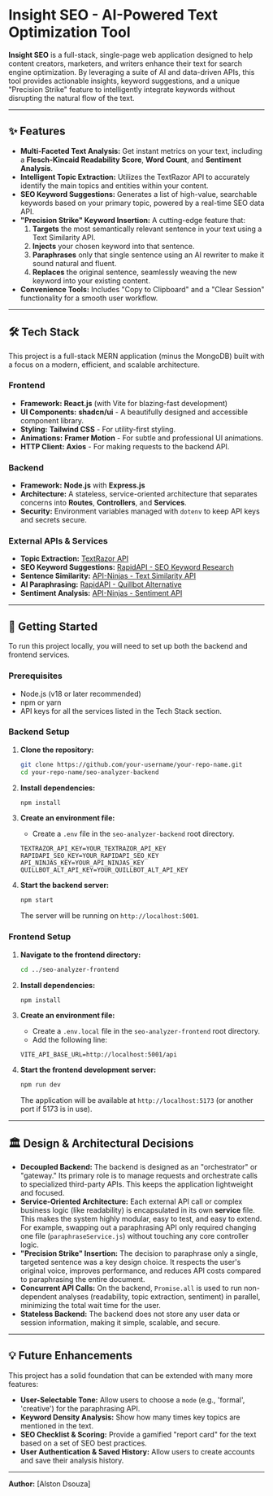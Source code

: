 # Insight SEO - AI-Powered Text Optimization Tool

**Insight SEO** is a full-stack, single-page web application designed to help content creators, marketers, and writers enhance their text for search engine optimization. By leveraging a suite of AI and data-driven APIs, this tool provides actionable insights, keyword suggestions, and a unique "Precision Strike" feature to intelligently integrate keywords without disrupting the natural flow of the text.




---

## ✨ Features

*   **Multi-Faceted Text Analysis:** Get instant metrics on your text, including a **Flesch-Kincaid Readability Score**, **Word Count**, and **Sentiment Analysis**.
*   **Intelligent Topic Extraction:** Utilizes the TextRazor API to accurately identify the main topics and entities within your content.
*   **SEO Keyword Suggestions:** Generates a list of high-value, searchable keywords based on your primary topic, powered by a real-time SEO data API.
*   **"Precision Strike" Keyword Insertion:** A cutting-edge feature that:
    1.  **Targets** the most semantically relevant sentence in your text using a Text Similarity API.
    2.  **Injects** your chosen keyword into that sentence.
    3.  **Paraphrases** only that single sentence using an AI rewriter to make it sound natural and fluent.
    4.  **Replaces** the original sentence, seamlessly weaving the new keyword into your existing content.
*   **Convenience Tools:** Includes "Copy to Clipboard" and a "Clear Session" functionality for a smooth user workflow.

---

## 🛠️ Tech Stack

This project is a full-stack MERN application (minus the MongoDB) built with a focus on a modern, efficient, and scalable architecture.

### **Frontend**
*   **Framework:** **React.js** (with Vite for blazing-fast development)
*   **UI Components:** **shadcn/ui** - A beautifully designed and accessible component library.
*   **Styling:** **Tailwind CSS** - For utility-first styling.
*   **Animations:** **Framer Motion** - For subtle and professional UI animations.
*   **HTTP Client:** **Axios** - For making requests to the backend API.

### **Backend**
*   **Framework:** **Node.js** with **Express.js**
*   **Architecture:** A stateless, service-oriented architecture that separates concerns into **Routes**, **Controllers**, and **Services**.
*   **Security:** Environment variables managed with `dotenv` to keep API keys and secrets secure.

### **External APIs & Services**
*   **Topic Extraction:** [TextRazor API](https://www.textrazor.com/)
*   **SEO Keyword Suggestions:** [RapidAPI - SEO Keyword Research](https://rapidapi.com/aves-api/api/seo-keyword-research)
*   **Sentence Similarity:** [API-Ninjas - Text Similarity API](https://api-ninjas.com/api/textsimilarity)
*   **AI Paraphrasing:** [RapidAPI - Quillbot Alternative](https://rapidapi.com/rest-apis/api/quillbot-alternative-advanced-paraphrasing)
*   **Sentiment Analysis:** [API-Ninjas - Sentiment API](https://api-ninjas.com/api/sentiment)

---

## 🚀 Getting Started

To run this project locally, you will need to set up both the backend and frontend services.

### **Prerequisites**
*   Node.js (v18 or later recommended)
*   npm or yarn
*   API keys for all the services listed in the Tech Stack section.

### **Backend Setup**

1.  **Clone the repository:**
    ```bash
    git clone https://github.com/your-username/your-repo-name.git
    cd your-repo-name/seo-analyzer-backend
    ```

2.  **Install dependencies:**
    ```bash
    npm install
    ```

3.  **Create an environment file:**
    *   Create a `.env` file in the `seo-analyzer-backend` root directory.
    
    ```
    TEXTRAZOR_API_KEY=YOUR_TEXTRAZOR_API_KEY
    RAPIDAPI_SEO_KEY=YOUR_RAPIDAPI_SEO_KEY
    API_NINJAS_KEY=YOUR_API_NINJAS_KEY
    QUILLBOT_ALT_API_KEY=YOUR_QUILLBOT_ALT_API_KEY
    ```

4.  **Start the backend server:**
    ```bash
    npm start
    ```
    The server will be running on `http://localhost:5001`.

### **Frontend Setup**

1.  **Navigate to the frontend directory:**
    ```bash
    cd ../seo-analyzer-frontend
    ```

2.  **Install dependencies:**
    ```bash
    npm install
    ```

3.  **Create an environment file:**
    *   Create a `.env.local` file in the `seo-analyzer-frontend` root directory.
    *   Add the following line:
    ```
    VITE_API_BASE_URL=http://localhost:5001/api
    ```

4.  **Start the frontend development server:**
    ```bash
    npm run dev
    ```
    The application will be available at `http://localhost:5173` (or another port if 5173 is in use).

---

## 🏛️ Design & Architectural Decisions

*   **Decoupled Backend:** The backend is designed as an "orchestrator" or "gateway." Its primary role is to manage requests and orchestrate calls to specialized third-party APIs. This keeps the application lightweight and focused.
*   **Service-Oriented Architecture:** Each external API call or complex business logic (like readability) is encapsulated in its own **service** file. This makes the system highly modular, easy to test, and easy to extend. For example, swapping out a paraphrasing API only required changing one file (`paraphraseService.js`) without touching any core controller logic.
*   **"Precision Strike" Insertion:** The decision to paraphrase only a single, targeted sentence was a key design choice. It respects the user's original voice, improves performance, and reduces API costs compared to paraphrasing the entire document.
*   **Concurrent API Calls:** On the backend, `Promise.all` is used to run non-dependent analyses (readability, topic extraction, sentiment) in parallel, minimizing the total wait time for the user.
*   **Stateless Backend:** The backend does not store any user data or session information, making it simple, scalable, and secure.

---

## 💡 Future Enhancements

This project has a solid foundation that can be extended with many more features:
*   **User-Selectable Tone:** Allow users to choose a `mode` (e.g., 'formal', 'creative') for the paraphrasing API.
*   **Keyword Density Analysis:** Show how many times key topics are mentioned in the text.
*   **SEO Checklist & Scoring:** Provide a gamified "report card" for the text based on a set of SEO best practices.
*   **User Authentication & Saved History:** Allow users to create accounts and save their analysis history.

---

**Author:** [Alston Dsouza]

